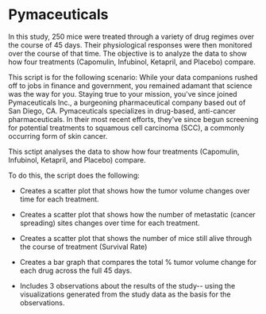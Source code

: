 # Pymaceuticals
In this study, 250 mice were treated through a variety of drug regimes over the course of 45 days. Their physiological responses were then monitored over the course of that time. The objective is to analyze the data to show how four treatments (Capomulin, Infubinol, Ketapril, and Placebo) compare.

This script is for the following scenario: While your data companions rushed off to jobs in finance and government, you remained adamant that science was the way for you. Staying true to your mission, you've since joined Pymaceuticals Inc., a burgeoning pharmaceutical company based out of San Diego, CA. Pymaceuticals specializes in drug-based, anti-cancer pharmaceuticals. In their most recent efforts, they've since begun screening for potential treatments to squamous cell carcinoma (SCC), a commonly occurring form of skin cancer.

This sctipt analyses the data to show how four treatments (Capomulin, Infubinol, Ketapril, and Placebo) compare.

To do this, the script does the following:

- Creates a scatter plot that shows how the tumor volume changes over time for each treatment.

- Creates a scatter plot that shows how the number of metastatic (cancer spreading) sites changes over time for each treatment.

- Creates a scatter plot that shows the number of mice still alive through the course of treatment (Survival Rate)

- Creates a bar graph that compares the total % tumor volume change for each drug across the full 45 days.

- Includes 3 observations about the results of the study-- using the visualizations  generated from the study data as the basis for the observations.
